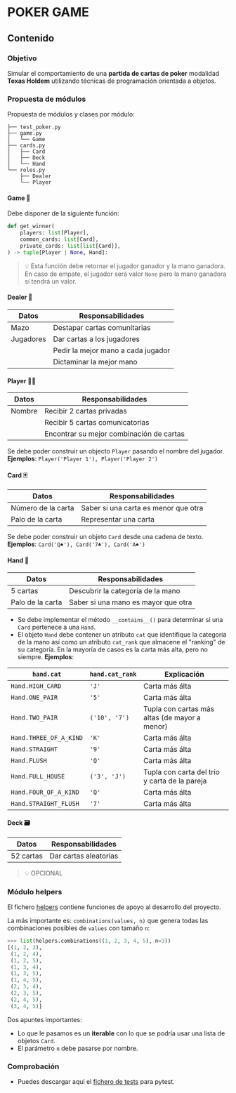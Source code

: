 # POKER GAME

## Contenido

### Objetivo

Simular el comportamiento de una **partida de cartas de poker** modalidad **Texas Holdem** utilizando técnicas de programación orientada a objetos.

### Propuesta de módulos

Propuesta de módulos y clases por módulo:

```
├── test_poker.py
├── game.py
│   └── Game
├── cards.py
│   ├── Card
│   ├── Deck
│   └── Hand
└── roles.py
    ├── Dealer
    └── Player
```

#### Game 🎲

Debe disponer de la siguiente función:

```python
def get_winner(
    players: list[Player],
    common_cards: list[Card],
    private_cards: list[list[Card]],
) -> tuple[Player | None, Hand]:
```

> 💡 Esta función debe retornar el jugador ganador y la mano ganadora. En caso de empate, el jugador será valor `None` pero la mano ganadora sí tendrá un valor.

#### Dealer 🎩

| Datos     | Responsabilidades                  |
| --------- | ---------------------------------- |
| Mazo      | Destapar cartas comunitarias       |
| Jugadores | Dar cartas a los jugadores         |
|           | Pedir la mejor mano a cada jugador |
|           | Dictaminar la mejor mano           |

#### Player 🙅‍♀️

| Datos  | Responsabilidades                        |
| ------ | ---------------------------------------- |
| Nombre | Recibir 2 cartas privadas                |
|        | Recibir 5 cartas comunicatorias          |
|        | Encontrar su mejor combinación de cartas |

Se debe poder construir un objecto `Player` pasando el nombre del jugador. **Ejemplos**: `Player('Player 1'), Player('Player 2')`

#### Card 🃏

| Datos              | Responsabilidades                    |
| ------------------ | ------------------------------------ |
| Número de la carta | Saber si una carta es menor que otra |
| Palo de la carta   | Representar una carta                |

Se debe poder construir un objeto `Card` desde una cadena de texto. **Ejemplos**: `Card('Q♠'), Card('7♣'), Card('A♠')`

#### Hand 🤙

| Datos            | Responsabilidades                   |
| ---------------- | ----------------------------------- |
| 5 cartas         | Descubrir la categoría de la mano   |
| Palo de la carta | Saber si una mano es mayor que otra |

- Se debe implementar el método `__contains__()` para determinar si una `Card` pertenece a una `Hand`.
- El objeto `Hand` debe contener un atributo `cat` que identifique la categoría de la mano así como un atributo `cat_rank` que almacene el "ranking" de su categoría. En la mayoría de casos es la carta más alta, pero no siempre. **Ejemplos**:

| `hand.cat`             | `hand.cat_rank` | Explicación                                   |
| ---------------------- | --------------- | --------------------------------------------- |
| `Hand.HIGH_CARD`       | `'J'`           | Carta más álta                                |
| `Hand.ONE_PAIR`        | `'5'`           | Carta más álta                                |
| `Hand.TWO_PAIR`        | `('10', '7')`   | Tupla con cartas más altas (de mayor a menor) |
| `Hand.THREE_OF_A_KIND` | `'K'`           | Carta más álta                                |
| `Hand.STRAIGHT`        | `'9'`           | Carta más álta                                |
| `Hand.FLUSH`           | `'Q'`           | Carta más álta                                |
| `Hand.FULL_HOUSE`      | `('3', 'J')`    | Tupla con carta del trío y carta de la pareja |
| `Hand.FOUR_OF_A_KIND`  | `'Q'`           | Carta más álta                                |
| `Hand.STRAIGHT_FLUSH`  | `'7'`           | Carta más álta                                |

#### Deck 🗃️

| Datos     | Responsabilidades     |
| --------- | --------------------- |
| 52 cartas | Dar cartas aleatorias |

> 💡 OPCIONAL

### Módulo helpers

El fichero [helpers](./helpers.py) contiene funciones de apoyo al desarrollo del proyecto.

La más importante es: `combinations(values, n)` que genera todas las combinaciones posibles de `values` con tamaño `n`:

```python
>>> list(helpers.combinations((1, 2, 3, 4, 5), n=3))
[(1, 2, 3),
 (1, 2, 4),
 (1, 2, 5),
 (1, 3, 4),
 (1, 3, 5),
 (1, 4, 5),
 (2, 3, 4),
 (2, 3, 5),
 (2, 4, 5),
 (3, 4, 5)]
```

Dos apuntes importantes:

- Lo que le pasamos es un **iterable** con lo que se podría usar una lista de objetos `Card`.
- El parámetro `n` debe pasarse por nombre.

### Comprobación

- Puedes descargar aquí el [fichero de tests](./test_poker.py) para pytest.

